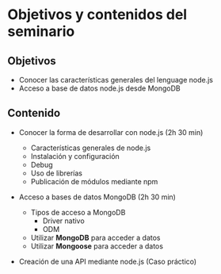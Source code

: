 # Objetivos y contenidos del seminario


## Objetivos
- Conocer las características generales del lenguage node.js
- Acceso a base de datos node.js desde MongoDB


## Contenido
- Conocer la forma de desarrollar con node.js (2h 30 min)
    - Características generales de node.js
    - Instalación y configuración
    - Debug
    - Uso de librerías
    - Publicación de módulos mediante npm
    
    
- Acceso a bases de datos MongoDB (2h 30 min)
    - Tipos de acceso a MongoDB
        - Driver nativo
        - ODM
    - Utilizar **MongoDB** para acceder a datos
    - Utilizar **Mongoose** para acceder a datos


- Creación de una API mediante node.js (Caso práctico)

